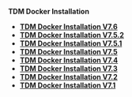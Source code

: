 <strong>TDM Docker Installation<strong>

<ul>
<li><a href="/articles/98_maintenance_and_operational/Installations/Docker/TDM/TDM_Docker_Installation_V7.6.md">TDM Docker Installation V7.6</a></li>     
<li><a href="/articles/98_maintenance_and_operational/Installations/Docker/TDM/TDM_Docker_Installation_V7.5.2.md">TDM Docker Installation V7.5.2</a></li>      
<li><a     
<li><a href="/articles/98_maintenance_and_operational/Installations/Docker/TDM/TDM_Docker_Installation_V7.5.1.md">TDM Docker Installation V7.5.1</a></li>      
<li><a href="/articles/98_maintenance_and_operational/Installations/Docker/TDM/TDM_Docker_Installation_V7.5.md">TDM Docker Installation V7.5</a></li>    
<li><a href="/articles/98_maintenance_and_operational/Installations/Docker/TDM/TDM_Docker_Installation_V7.4.md">TDM Docker Installation V7.4</a></li>    
<li><a href="/articles/98_maintenance_and_operational/Installations/Docker/TDM/TDM_Docker_Installation_V7.3.md">TDM Docker Installation V7.3</a></li>
<li><a href="/articles/98_maintenance_and_operational/Installations/Docker/TDM/TDM_Docker_Installation_V7.2.md">TDM Docker Installation V7.2</a></li>
<li><a href="/articles/98_maintenance_and_operational/Installations/Docker/TDM/TDM_Docker_Installation_V7.1.md">TDM Docker Installation V7.1</a></li>
</ul>
